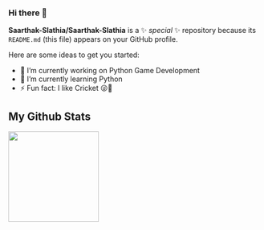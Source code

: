 ### Hi there 👋


**Saarthak-Slathia/Saarthak-Slathia** is a ✨ _special_ ✨ repository because its `README.md` (this file) appears on your GitHub profile.

Here are some ideas to get you started:

- 🔭 I’m currently working on Python Game Development
- 🌱 I’m currently learning Python
- ⚡ Fun fact: I like Cricket 😜🏏

## My Github Stats

<img height="180em" src="https://github-readme-stats.vercel.app/api?username=Saarthak-Slathia&show_icons=true&hide_border=true&&count_private=true&include_all_commits=true" />
